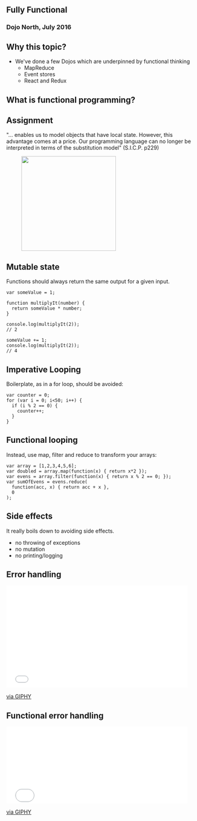 ## Fully Functional

### Dojo North, July 2016


## Why this topic?

- We've done a few Dojos which are underpinned by functional thinking
  - MapReduce
  - Event stores
  - React and Redux



## What is functional programming?


## Assignment

"... enables us to model objects that have local state. However, this advantage comes at a price. Our programming language can no longer be interpreted in terms of the substitution model" (S.I.C.P. p229)

<figure>
<a href="https://www.mitpress.mit.edu/sicp/"><img height=250 src="https://www.mitpress.mit.edu/sicp/full-text/book/cover.jpg" /></a>
</figure>


## Mutable state

Functions should always return the same output for a given input.
```
var someValue = 1;

function multiplyIt(number) {
  return someValue * number;
}

console.log(multiplyIt(2));
// 2

someValue += 1;
console.log(multiplyIt(2));
// 4
```


## Imperative Looping

Boilerplate, as in a for loop, should be avoided:
```
var counter = 0;
for (var i = 0; i<50; i++) {
  if (i % 2 == 0) {
    counter++;
  }
}
```


## Functional looping

Instead, use map, filter and reduce to transform your arrays:
```
var array = [1,2,3,4,5,6];
var doubled = array.map(function(x) { return x*2 });
var evens = array.filter(function(x) { return x % 2 == 0; });
var sumOfEvens = evens.reduce(
  function(acc, x) { return acc + x },
  0
);
```


## Side effects

It really boils down to avoiding side effects.
- no throwing of exceptions
- no mutation
- no printing/logging

## Error handling

<iframe src="//giphy.com/embed/13HgwGsXF0aiGY" width="480" height="270" frameBorder="0" class="giphy-embed" allowFullScreen></iframe><p><a href="http://giphy.com/gifs/13HgwGsXF0aiGY">via GIPHY</a></p>


## Functional error handling

<iframe src="//giphy.com/embed/fXm3axbRDLBII" width="480" height="202" frameBorder="0" class="giphy-embed" allowFullScreen></iframe><p><a href="http://giphy.com/gifs/the-matrix-keanu-reeves-neo-fXm3axbRDLBII">via GIPHY</a></p>
